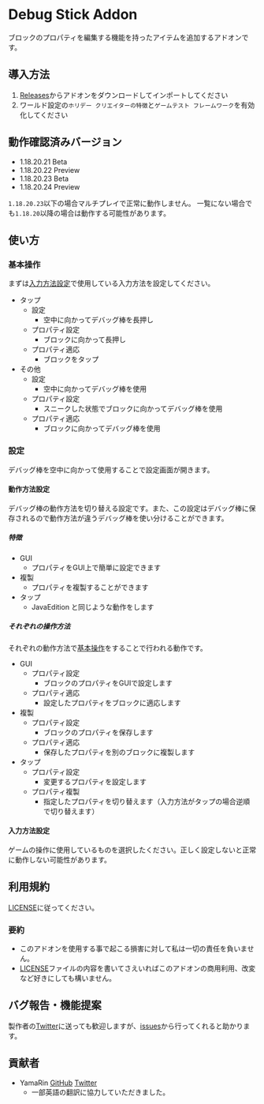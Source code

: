 # Debug Stick Addon
ブロックのプロパティを編集する機能を持ったアイテムを追加するアドオンです。

## 導入方法
1. [Releases](https://github.com/Lapis256/Debug-Stick-Addon/releases)からアドオンをダウンロードしてインポートしてください
2. ワールド設定の`ホリデー クリエイターの特徴`と`ゲームテスト フレームワーク`を有効化してください

## 動作確認済みバージョン
- 1.18.20.21 Beta
- 1.18.20.22 Preview
- 1.18.20.23 Beta
- 1.18.20.24 Preview

`1.18.20.23`以下の場合マルチプレイで正常に動作しません。
一覧にない場合でも`1.18.20`以降の場合は動作する可能性があります。

## 使い方
### 基本操作
まずは[入力方法設定](#入力方法設定)で使用している入力方法を設定してください。

- タップ
  - 設定
    - 空中に向かってデバッグ棒を長押し
  - プロパティ設定
    - ブロックに向かって長押し
  - プロパティ適応
    - ブロックをタップ
- その他
  - 設定
    - 空中に向かってデバッグ棒を使用
  - プロパティ設定
    - スニークした状態でブロックに向かってデバッグ棒を使用
  - プロパティ適応
    - ブロックに向かってデバッグ棒を使用

### 設定
デバッグ棒を空中に向かって使用することで設定画面が開きます。

#### 動作方法設定
デバッグ棒の動作方法を切り替える設定です。また、この設定はデバッグ棒に保存されるので動作方法が違うデバッグ棒を使い分けることができます。

##### 特徴
- GUI
  - プロパティをGUI上で簡単に設定できます
- 複製
  - プロパティを複製することができます
- タップ
  - JavaEdition と同じような動作をします

##### それぞれの操作方法
それぞれの動作方法で[基本操作](#基本操作)をすることで行われる動作です。
- GUI
  - プロパティ設定
    - ブロックのプロパティをGUIで設定します
  - プロパティ適応
    - 設定したプロパティをブロックに適応します
- 複製
  - プロパティ設定
    - ブロックのプロパティを保存します
  - プロパティ適応
    - 保存したプロパティを別のブロックに複製します
- タップ
  - プロパティ設定
    - 変更するプロパティを設定します
  - プロパティ複製
    - 指定したプロパティを切り替えます（入力方法がタップの場合逆順で切り替えます）

#### 入力方法設定
ゲームの操作に使用しているものを選択したください。正しく設定しないと正常に動作しない可能性があります。

## 利用規約
[LICENSE](https://github.com/Lapis256/Debug-Stick-Addon/blob/main/LICENSE)に従ってください。
### 要約
- このアドオンを使用する事で起こる損害に対して私は一切の責任を負いません。
- [LICENSE](https://github.com/Lapis256/Debug-Stick-Addon/blob/main/LICENSE)ファイルの内容を書いてさえいればこのアドオンの商用利用、改変など好きにしても構いません。


## バグ報告・機能提案
製作者の[Twitter](https://twitter.com/Lapis256)に送っても歓迎しますが、[issues](https://github.com/Lapis256/Debug-Stick-Addon/issues)から行ってくれると助かります。

## 貢献者
- YamaRin [GitHub](https://github.com/YamaR1n) [Twitter](https://twitter.com/MCH_YamaRin)
  - 一部英語の翻訳に協力していただきました。
